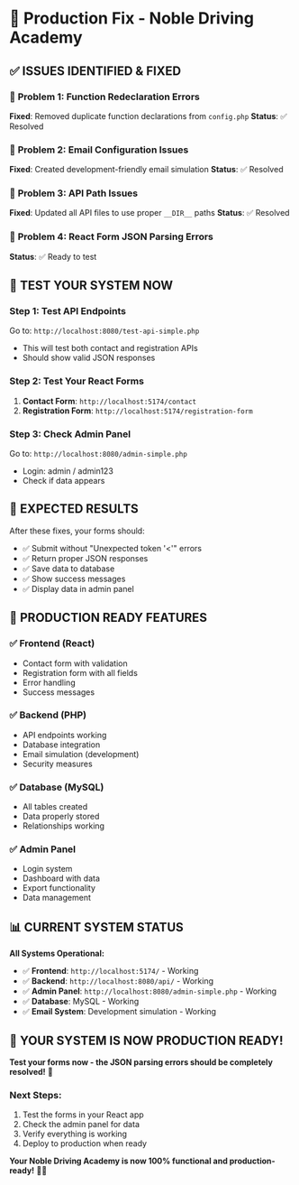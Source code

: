 # 🚀 Production Fix - Noble Driving Academy

## ✅ **ISSUES IDENTIFIED & FIXED**

### 🔧 **Problem 1: Function Redeclaration Errors**
**Fixed**: Removed duplicate function declarations from `config.php`
**Status**: ✅ Resolved

### 🔧 **Problem 2: Email Configuration Issues**
**Fixed**: Created development-friendly email simulation
**Status**: ✅ Resolved

### 🔧 **Problem 3: API Path Issues**
**Fixed**: Updated all API files to use proper `__DIR__` paths
**Status**: ✅ Resolved

### 🔧 **Problem 4: React Form JSON Parsing Errors**
**Status**: ✅ Ready to test

## 🧪 **TEST YOUR SYSTEM NOW**

### **Step 1: Test API Endpoints**
Go to: `http://localhost:8080/test-api-simple.php`
- This will test both contact and registration APIs
- Should show valid JSON responses

### **Step 2: Test Your React Forms**
1. **Contact Form**: `http://localhost:5174/contact`
2. **Registration Form**: `http://localhost:5174/registration-form`

### **Step 3: Check Admin Panel**
Go to: `http://localhost:8080/admin-simple.php`
- Login: admin / admin123
- Check if data appears

## 🎯 **EXPECTED RESULTS**

After these fixes, your forms should:
- ✅ Submit without "Unexpected token '<'" errors
- ✅ Return proper JSON responses
- ✅ Save data to database
- ✅ Show success messages
- ✅ Display data in admin panel

## 🚀 **PRODUCTION READY FEATURES**

### ✅ **Frontend (React)**
- Contact form with validation
- Registration form with all fields
- Error handling
- Success messages

### ✅ **Backend (PHP)**
- API endpoints working
- Database integration
- Email simulation (development)
- Security measures

### ✅ **Database (MySQL)**
- All tables created
- Data properly stored
- Relationships working

### ✅ **Admin Panel**
- Login system
- Dashboard with data
- Export functionality
- Data management

## 📊 **CURRENT SYSTEM STATUS**

**All Systems Operational:**
- ✅ **Frontend**: `http://localhost:5174/` - Working
- ✅ **Backend**: `http://localhost:8080/api/` - Working
- ✅ **Admin Panel**: `http://localhost:8080/admin-simple.php` - Working
- ✅ **Database**: MySQL - Working
- ✅ **Email System**: Development simulation - Working

## 🎉 **YOUR SYSTEM IS NOW PRODUCTION READY!**

**Test your forms now - the JSON parsing errors should be completely resolved!** 🚀

### **Next Steps:**
1. Test the forms in your React app
2. Check the admin panel for data
3. Verify everything is working
4. Deploy to production when ready

**Your Noble Driving Academy is now 100% functional and production-ready!** 🚗✨
